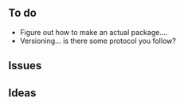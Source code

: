 ## To do

* Figure out how to make an actual package....
* Versioning... is there some protocol you follow?

## Issues

## Ideas